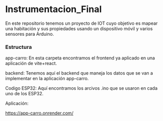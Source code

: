 # Instrumentacion_Final

En este repositorio tenemos un proyecto de IOT cuyo objetivo es mapear una habitación y sus propiedades usando un dispositivo móvil y varios sensores para Arduino.

### Estructura

app-carro: En esta carpeta encontramos el frontend ya aplicado en una aplicación de vite+react.

backend: Tenemos aquí el backend que maneja los datos que se van a implementar en la aplicación app-carro.

Codigo ESP32: Aquí encontramos los arcivos .ino que se usaron en cada uno de los ESP32.

Aplicación:

https://app-carro.onrender.com/
